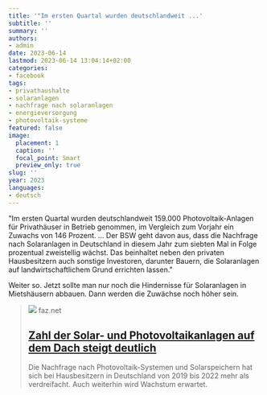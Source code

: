 ```yaml
---
title: '"Im ersten Quartal wurden deutschlandweit ...'
subtitle: ''
summary: ''
authors:
- admin
date: 2023-06-14
lastmod: 2023-06-14 13:04:14+02:00
categories:
- facebook
tags:
- privathaushalte
- solaranlagen
- nachfrage nach solaranlagen
- energieversorgung
- photovoltaik-systeme
featured: false
image:
  placement: 1
  caption: ''
  focal_point: Smart
  preview_only: true
slug: ''
year: 2023
languages:
- deutsch
---
```


"Im ersten Quartal wurden deutschlandweit 159.000 Photovoltaik-Anlagen für Privathäuser in Betrieb genommen, im Vergleich zum Vorjahr ein Zuwachs von 146 Prozent.
...
Der BSW geht davon aus, dass die Nachfrage nach Solaranlagen in Deutschland in diesem Jahr zum siebten Mal in Folge prozentual zweistellig wächst. Das beinhaltet neben den privaten Hausbesitzern auch sonstige Investoren, darunter Bauern, die Solaranlagen auf landwirtschaftlichem Grund errichten lassen."

Weiter so. Jetzt sollte man nur noch die Hindernisse für Solaranlagen in Mietshäusern abbauen. Dann werden die Zuwächse noch höher sein.
> [![](https://media1.faz.net/ppmedia/aktuell/4837958/1.8959589/facebook_teaser/deren-nachfrage-nach.jpg)](https://www.faz.net/aktuell/wirtschaft/solarboom-bei-hausbesitzern-anlagen-auf-dem-dach-immer-beliebter-18959576.html)
> faz.net
> ## [Zahl der Solar- und Photovoltaikanlagen auf dem Dach steigt deutlich](https://www.faz.net/aktuell/wirtschaft/solarboom-bei-hausbesitzern-anlagen-auf-dem-dach-immer-beliebter-18959576.html)
>
>Die Nachfrage nach Photovoltaik-Systemen und Solarspeichern hat sich bei Hausbesitzern in Deutschland von 2019 bis 2022 mehr als verdreifacht. Auch weiterhin wird Wachstum erwartet.